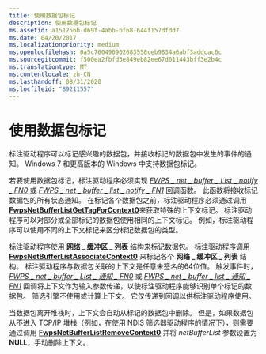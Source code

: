 ```yaml
---
title: 使用数据包标记
description: 使用数据包标记
ms.assetid: a151256b-d69f-4abb-bf68-644f157dfdd7
ms.date: 04/20/2017
ms.localizationpriority: medium
ms.openlocfilehash: 0a5c760490902683558ceb9834a6abf3addcac6c
ms.sourcegitcommit: f500ea2fbfd3e849eb82ee67d011443bff3e2b4c
ms.translationtype: MT
ms.contentlocale: zh-CN
ms.lasthandoff: 08/31/2020
ms.locfileid: "89211557"
---
```

# <a name="using-packet-tagging"></a>使用数据包标记


标注驱动程序可以标记感兴趣的数据包，并接收标记的数据包中发生的事件的通知。 Windows 7 和更高版本的 Windows 中支持数据包标记。

若要使用数据包标记，标注驱动程序必须实现 [*FWPS \_ net \_ buffer \_ List \_ notify \_ FN0*](/windows-hardware/drivers/ddi/fwpsk/nc-fwpsk-fwps_net_buffer_list_notify_fn0) 或 [*FWPS \_ net \_ buffer \_ list \_ notify \_ FN1*](/windows-hardware/drivers/ddi/fwpsk/nc-fwpsk-fwps_net_buffer_list_notify_fn1) 回调函数。 此函数将接收标记数据包的所有状态通知。 在标记各个数据包之前，标注驱动程序必须通过调用 [**FwpsNetBufferListGetTagForContext0**](/windows-hardware/drivers/ddi/fwpsk/nf-fwpsk-fwpsnetbufferlistgettagforcontext0)来获取特殊的上下文标记。 标注驱动程序可以对部分或全部标记的数据包使用相同的上下文标记。 例如，标注驱动程序可以使用不同的上下文标记来区分标记数据包的类型。

标注驱动程序使用 [**网络 \_ 缓冲区 \_ 列表**](/windows-hardware/drivers/ddi/ndis/ns-ndis-_net_buffer_list) 结构来标记数据包。 标注驱动程序调用 [**FwpsNetBufferListAssociateContext0**](/windows-hardware/drivers/ddi/fwpsk/nf-fwpsk-fwpsnetbufferlistassociatecontext0) 来标记各个 **网络 \_ 缓冲区 \_ 列表** 结构。 标注驱动程序与数据包关联的上下文是任意未签名的64位值。 触发事件时， [*FWPS \_ net \_ buffer \_ List \_ 通知 \_ FN0*](/windows-hardware/drivers/ddi/fwpsk/nc-fwpsk-fwps_net_buffer_list_notify_fn0) 或 [*FWPS \_ net \_ buffer \_ list \_ 通知 \_ FN1*](/windows-hardware/drivers/ddi/fwpsk/nc-fwpsk-fwps_net_buffer_list_notify_fn1) 回调将上下文作为输入参数传递，以使标注驱动程序能够识别单个标记的数据包。 筛选引擎不使用或计算上下文。 它仅传递到回调以供标注驱动程序使用。

当数据包离开堆栈时，上下文会自动从标记的数据包中删除。 但是，如果数据包从不进入 TCP/IP 堆栈（例如，在使用 NDIS 筛选器驱动程序的情况下），则需要通过调用 [**FwpsNetBufferListRemoveContext0**](/windows-hardware/drivers/ddi/fwpsk/nf-fwpsk-fwpsnetbufferlistremovecontext0) 并将 *netBufferList* 参数设置为 **NULL**，手动删除上下文。

如果某个标注需要提前中止标记操作，则可以通过调用 [**FwpsNetBufferListRemoveContext0**](/windows-hardware/drivers/ddi/fwpsk/nf-fwpsk-fwpsnetbufferlistremovecontext0)来删除上下文。 删除上下文通常会触发 **FWPS \_ 网络 \_ 缓冲区 \_ 列表 \_ 上下文 \_ 删除** 事件。 有关可触发的事件的详细信息，请参阅 [**FWPS \_ NET \_ BUFFER \_ LIST \_ EVENT \_ TYPE0**](/windows-hardware/drivers/ddi/fwpsk/ne-fwpsk-fwps_net_buffer_list_event_type0_) 枚举。 在某些情况下，将不会触发任何事件，例如当包从不进入 TCP/IP 堆栈进行处理时。

克隆标记的数据包时，标注驱动程序可以将上下文移动或复制到克隆包。 若要在克隆) 的情况下移动上下文 (，标注驱动程序必须调用 [**FwpsNetBufferListRetrieveContext0**](/windows-hardware/drivers/ddi/fwpsk/nf-fwpsk-fwpsnetbufferlistretrievecontext0) ，并将 *removeContext* 参数设置为 **TRUE**。 然后，可以将该上下文与新的数据包相关联。 对于复制) ，复制上下文 (的过程是相同的，只不过**FwpsNetBufferListRetrieveContext0**的*removeContext*参数必须设置为**FALSE**。

可从 [NDIS 筛选器驱动程序](./roadmap-for-developing-ndis-filter-drivers.md)检索从 tcp/ip 层标记的数据包。 反之亦然。 不会在未指明数据包（数据段除外）的流层中提供数据包标记。

标注驱动程序可以通过调用[**FwpsNetBufferListRetrieveContext0**](/windows-hardware/drivers/ddi/fwpsk/nf-fwpsk-fwpsnetbufferlistretrievecontext0)，为[*FWPS \_ net \_ Buffer \_ list \_ notify \_ FN0*](/windows-hardware/drivers/ddi/fwpsk/nc-fwpsk-fwps_net_buffer_list_notify_fn0)或[*FWPS \_ net \_ buffer \_ list \_ notify \_ FN1*](/windows-hardware/drivers/ddi/fwpsk/nc-fwpsk-fwps_net_buffer_list_notify_fn1)函数之外的数据包检索上下文。 通常，标注驱动程序会在其 [classifyFn](/windows-hardware/drivers/ddi/_netvista/) 回调中检索上下文。

## <a name="related-topics"></a>相关主题


[classifyFn](/windows-hardware/drivers/ddi/_netvista/)

[**FWPS \_ NET \_ BUFFER \_ LIST \_ 事件 \_ TYPE0**](/windows-hardware/drivers/ddi/fwpsk/ne-fwpsk-fwps_net_buffer_list_event_type0_)

[*FWPS \_ 网络 \_ 缓冲区 \_ 列表 \_ 通知 \_ FN0*](/windows-hardware/drivers/ddi/fwpsk/nc-fwpsk-fwps_net_buffer_list_notify_fn0)

[*FWPS \_ 网络 \_ 缓冲区 \_ 列表 \_ 通知 \_ FN1*](/windows-hardware/drivers/ddi/fwpsk/nc-fwpsk-fwps_net_buffer_list_notify_fn1)

[**FwpsNetBufferListAssociateContext0**](/windows-hardware/drivers/ddi/fwpsk/nf-fwpsk-fwpsnetbufferlistassociatecontext0)

[**FwpsNetBufferListGetTagForContext0**](/windows-hardware/drivers/ddi/fwpsk/nf-fwpsk-fwpsnetbufferlistgettagforcontext0)

[**FwpsNetBufferListRemoveContext0**](/windows-hardware/drivers/ddi/fwpsk/nf-fwpsk-fwpsnetbufferlistremovecontext0)

[**FwpsNetBufferListRetrieveContext0**](/windows-hardware/drivers/ddi/fwpsk/nf-fwpsk-fwpsnetbufferlistretrievecontext0)

[**网络 \_ 缓冲区 \_ 列表**](/windows-hardware/drivers/ddi/ndis/ns-ndis-_net_buffer_list)

[NDIS 筛选器驱动程序](./roadmap-for-developing-ndis-filter-drivers.md)

 

